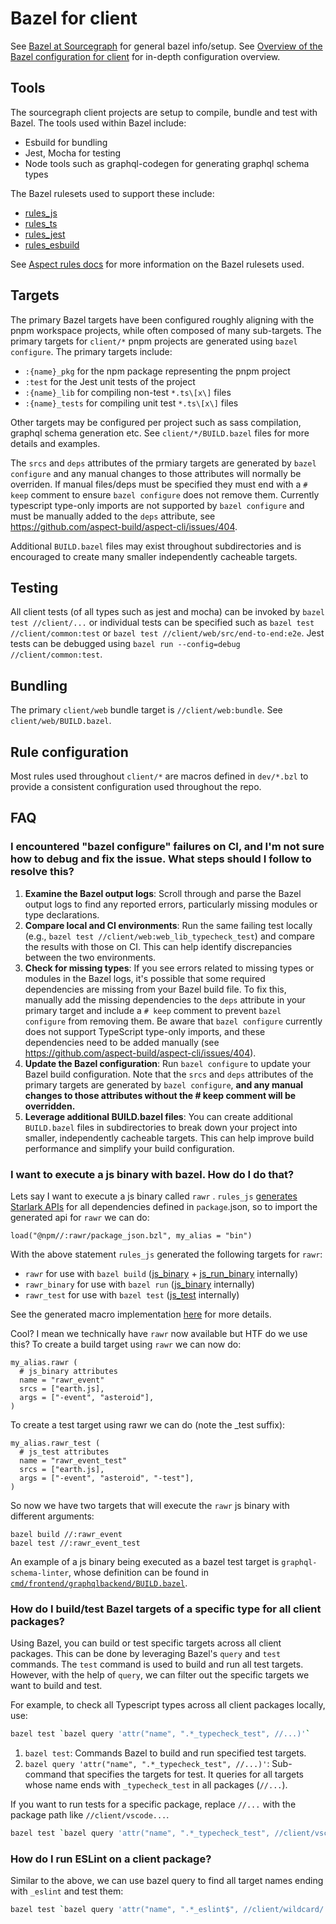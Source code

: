 # Bazel for client

See [Bazel at Sourcegraph](./index.md) for general bazel info/setup.
See [Overview of the Bazel configuration for client](./web_overview.md) for in-depth configuration overview.

## Tools

The sourcegraph client projects are setup to compile, bundle and test with Bazel. The tools used within Bazel include:
* Esbuild for bundling
* Jest, Mocha for testing
* Node tools such as graphql-codegen for generating graphql schema types

The Bazel rulesets used to support these include:
* [rules_js](https://github.com/aspect-build/rules_js)
* [rules_ts](https://github.com/aspect-build/rules_ts)
* [rules_jest](https://github.com/aspect-build/rules_jest)
* [rules_esbuild](https://github.com/aspect-build/rules_esbuild)

See [Aspect rules docs](https://docs.aspect.build/rules/) for more information on the Bazel rulesets used.

## Targets

The primary Bazel targets have been configured roughly aligning with the pnpm workspace projects, while often composed of many sub-targets. The primary targets for `client/*` pnpm projects are generated using `bazel configure`. The primary targets include:
* `:{name}_pkg` for the npm package representing the pnpm project
* `:test` for the Jest unit tests of the project
* `:{name}_lib` for compiling non-test `*.ts\[x\]` files
* `:{name}_tests` for compiling unit test `*.ts\[x\]` files

Other targets may be configured per project such as sass compilation, graphql schema generation etc. See `client/*/BUILD.bazel` files for more details and examples.

The `srcs` and `deps` attributes of the prmiary targets are generated by `bazel configure` and any manual changes to those attributes will normally be overriden. If manual files/deps must be specified they must end with a `# keep` comment to ensure `bazel configure` does not remove them. Currently typescript type-only imports are not supported by `bazel configure` and must be manually added to the `deps` attribute, see https://github.com/aspect-build/aspect-cli/issues/404.

Additional `BUILD.bazel` files may exist throughout subdirectories and is encouraged to create many smaller independently cacheable targets.

## Testing

All client tests (of all types such as jest and mocha) can be invoked by `bazel test //client/...` or individual tests can be specified such as `bazel test //client/common:test` or `bazel test //client/web/src/end-to-end:e2e`. Jest tests can be debugged using `bazel run --config=debug //client/common:test`.

## Bundling

The primary `client/web` bundle target is `//client/web:bundle`. See `client/web/BUILD.bazel`.

## Rule configuration

Most rules used throughout `client/*` are macros defined in `dev/*.bzl` to provide a consistent configuration used throughout the repo.

## FAQ

###  I encountered "bazel configure" failures on CI, and I'm not sure how to debug and fix the issue. What steps should I follow to resolve this?

1. **Examine the Bazel output logs**: Scroll through and parse the Bazel output logs to find any reported errors, particularly missing modules or type declarations.
2. **Compare local and CI environments**: Run the same failing test locally (e.g., `bazel test //client/web:web_lib_typecheck_test`) and compare the results with those on CI. This can help identify discrepancies between the two environments.
3. **Check for missing types**: If you see errors related to missing types or modules in the Bazel logs, it's possible that some required dependencies are missing from your Bazel build file. To fix this, manually add the missing dependencies to the `deps` attribute in your primary target and include a `# keep` comment to prevent `bazel configure` from removing them. Be aware that `bazel configure` currently does not support TypeScript type-only imports, and these dependencies need to be added manually (see https://github.com/aspect-build/aspect-cli/issues/404).
4. **Update the Bazel configuration**: Run `bazel configure` to update your Bazel build configuration. Note that the `srcs` and `deps` attributes of the primary targets are generated by `bazel configure`, **and any manual changes to those attributes without the # keep comment will be overridden.**
5. **Leverage additional BUILD.bazel files**: You can create additional `BUILD.bazel` files in subdirectories to break down your project into smaller, independently cacheable targets. This can help improve build performance and simplify your build configuration.

### I want to execute a js binary with bazel. How do I do that?

Lets say I want to execute a js binary called `rawr` . `rules_js` [generates Starlark APIs](https://docs.aspect.build/rules/aspect_rules_js/docs/#using-binaries-published-to-npm) for all dependencies defined in `package`.json, so to import the generated api for `rawr` we can do:

```
load("@npm//:rawr/package_json.bzl", my_alias = "bin")
```

With the above statement `rules_js` generated the following targets for `rawr`:

* `rawr` for use with `bazel build` ([js_binary](https://docs.aspect.build/rules/aspect_rules_js/docs/js_binary) + [js_run_binary](https://docs.aspect.build/rules/aspect_rules_js/docs/js_run_binary) internally)
* `rawr_binary` for use with `bazel run` ([js_binary](https://docs.aspect.build/rules/aspect_rules_js/docs/js_binary) internally)
* `rawr_test` for use with `bazel test` ([js_test](https://docs.aspect.build/rules/aspect_rules_js/docs/js_binary#js_test) internally)

See the generated macro implementation [here](https://sourcegraph.com/github.com/aspect-build/rules_js@f60bbf809ec013df3979659b4dfa84bc248da3fa/-/blob/npm/private/npm_import.bzl?L281-331) for more details.

Cool? I mean we technically have `rawr` now available but HTF do we use this? To create a build target using `rawr` we can now do:

```
my_alias.rawr (
  # js_binary attributes
  name = "rawr_event"
  srcs = ["earth.js],
  args = ["-event", "asteroid"],
)
```

To create a test target using rawr we can do (note the _test suffix):

```
my_alias.rawr_test (
  # js_test attributes
  name = "rawr_event_test"
  srcs = ["earth.js],
  args = ["-event", "asteroid", "-test"],
)
```

So now we have two targets that will execute  the `rawr` js binary with different arguments:

```
bazel build //:rawr_event
bazel test //:rawr_event_test
```

An example of a js binary being executed as a bazel test target is `graphql-schema-linter`, whose definition can be found in [`cmd/frontend/graphqlbackend/BUILD.bazel`](https://sourcegraph.sourcegraph.com/github.com/sourcegraph/sourcegraph@71616027c3f461d6022f3fa2fa24c0e085ee545f/-/blob/cmd/frontend/graphqlbackend/BUILD.bazel).

### How do I build/test Bazel targets of a specific type for all client packages?

Using Bazel, you can build or test specific targets across all client packages. This can be done by leveraging Bazel's `query` and `test` commands.
The `test` command is used to build and run all test targets. However, with the help of `query`, we can filter out the specific targets we want to build and test.

For example, to check all Typescript types across all client packages locally, use:

```sh
bazel test `bazel query 'attr("name", ".*_typecheck_test", //...)'`
```

1. `bazel test`: Commands Bazel to build and run specified test targets.
2. `bazel query 'attr("name", ".*_typecheck_test", //...)'`: Sub-command that specifies the targets for test. It queries for all targets whose name ends with `_typecheck_test` in all packages (`//...`).

If you want to run tests for a specific package, replace `//...` with the package path like `//client/vscode...`.

```sh
bazel test `bazel query 'attr("name", ".*_typecheck_test", //client/vscode...)'`
```

### How do I run ESLint on a client package?

Similar to the above, we can use bazel query to find all target names ending with `_eslint` and test them:

```sh
bazel test `bazel query 'attr("name", ".*_eslint$", //client/wildcard/...)'`
```
